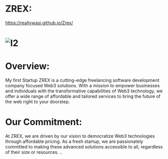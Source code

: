 
# ZREX:

https://reallywasi.github.io/Zrex/
# ![l2](https://github.com/reallywasi/Zrex/assets/118682540/6bf25b41-b997-4c39-a3b1-21e1ada82407)



 # Overview:
My first Startup ZREX is a cutting-edge freelancing software development company focused Web3 solutions. With a mission to empower businesses and individuals with the transformative capabilities of Web3 technology, we offer a wide range of affordable and tailored services to bring the future of the web right to your doorstep.

# Our Commitment:
At ZREX, we are driven by our vision to democratize Web3 technologies through affordable pricing. As a fresh startup, we are passionately committed to making these advanced solutions accessible to all, regardless of their size or resources. ..

